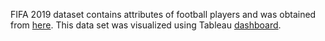 FIFA 2019 dataset contains attributes of football players and was obtained from [here](https://www.kaggle.com/karangadiya/fifa19). This data set was visualized using Tableau [dashboard](https://public.tableau.com/profile/suhas.shastry#!/vizhome/FIFA_15515893209100/Dashboard1?publish=yes). 
